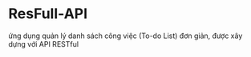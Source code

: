 # ResFull-API
  ứng dụng quản lý danh sách công việc (To-do List) đơn giản, được xây dựng với API RESTful 
